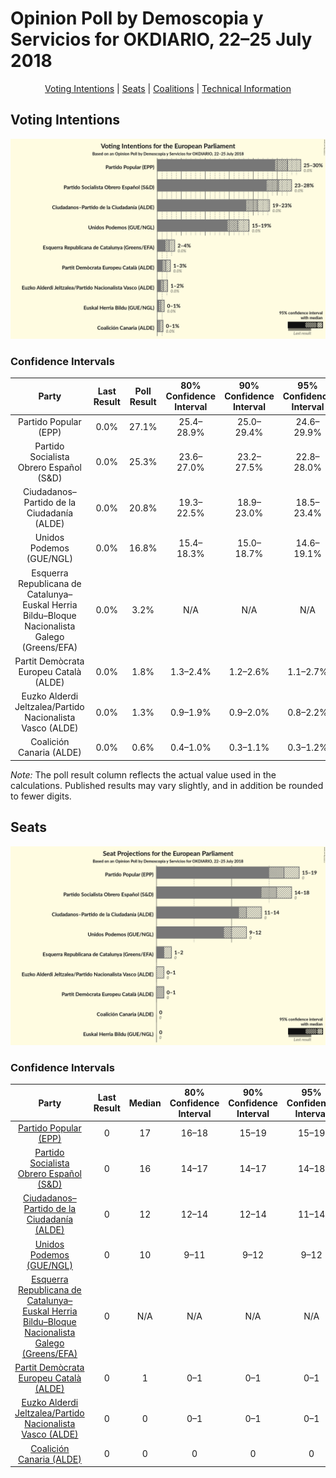 # Opinion Poll by Demoscopia y Servicios for OKDIARIO, 22–25 July 2018

<p align="center"><a href="#voting-intentions">Voting Intentions</a> | <a href="#seats">Seats</a> | <a href="#coalitions">Coalitions</a> | <a href="#technical-information">Technical Information</a></p>

## Voting Intentions

![Graph with voting intentions not yet produced](2018-07-25-DemoscopiayServicios.png "Voting Intentions")

### Confidence Intervals

| Party | Last Result | Poll Result | 80% Confidence Interval | 90% Confidence Interval | 95% Confidence Interval | 99% Confidence Interval |
|:-----:|:-----------:|:-----------:|:-----------------------:|:-----------------------:|:-----------------------:|:-----------------------:|
| Partido Popular (EPP) | 0.0% | 27.1% | 25.4–28.9% |25.0–29.4% |24.6–29.9% |23.8–30.7% |
| Partido Socialista Obrero Español (S&D) | 0.0% | 25.3% | 23.6–27.0% |23.2–27.5% |22.8–28.0% |22.0–28.8% |
| Ciudadanos–Partido de la Ciudadanía (ALDE) | 0.0% | 20.8% | 19.3–22.5% |18.9–23.0% |18.5–23.4% |17.8–24.2% |
| Unidos Podemos (GUE/NGL) | 0.0% | 16.8% | 15.4–18.3% |15.0–18.7% |14.6–19.1% |14.0–19.9% |
| Esquerra Republicana de Catalunya–Euskal Herria Bildu–Bloque Nacionalista Galego (Greens/EFA) | 0.0% | 3.2% | N/A |N/A |N/A |N/A |
| Partit Demòcrata Europeu Català (ALDE) | 0.0% | 1.8% | 1.3–2.4% |1.2–2.6% |1.1–2.7% |1.0–3.1% |
| Euzko Alderdi Jeltzalea/Partido Nacionalista Vasco (ALDE) | 0.0% | 1.3% | 0.9–1.9% |0.9–2.0% |0.8–2.2% |0.6–2.5% |
| Coalición Canaria (ALDE) | 0.0% | 0.6% | 0.4–1.0% |0.3–1.1% |0.3–1.2% |0.2–1.4% |

*Note:* The poll result column reflects the actual value used in the calculations. Published results may vary slightly, and in addition be rounded to fewer digits.

## Seats

![Graph with seats not yet produced](2018-07-25-DemoscopiayServicios-seats.png "Seats")

### Confidence Intervals

| Party | Last Result | Median | 80% Confidence Interval | 90% Confidence Interval | 95% Confidence Interval | 99% Confidence Interval |
|:-----:|:-----------:|:------:|:-----------------------:|:-----------------------:|:-----------------------:|:-----------------------:|
| <a href="#partido-popular-(epp)">Partido Popular (EPP)</a> | 0 | 17 | 16–18 |15–19 |15–19 |15–19 |
| <a href="#partido-socialista-obrero-español-(s&d)">Partido Socialista Obrero Español (S&D)</a> | 0 | 16 | 14–17 |14–17 |14–18 |14–18 |
| <a href="#ciudadanos–partido-de-la-ciudadanía-(alde)">Ciudadanos–Partido de la Ciudadanía (ALDE)</a> | 0 | 12 | 12–14 |12–14 |11–14 |11–15 |
| <a href="#unidos-podemos-(gue/ngl)">Unidos Podemos (GUE/NGL)</a> | 0 | 10 | 9–11 |9–12 |9–12 |9–12 |
| <a href="#esquerra-republicana-de-catalunya–euskal-herria-bildu–bloque-nacionalista-galego-(greens/efa)">Esquerra Republicana de Catalunya–Euskal Herria Bildu–Bloque Nacionalista Galego (Greens/EFA)</a> | 0 | N/A | N/A |N/A |N/A |N/A |
| <a href="#partit-demòcrata-europeu-català-(alde)">Partit Demòcrata Europeu Català (ALDE)</a> | 0 | 1 | 0–1 |0–1 |0–1 |0–1 |
| <a href="#euzko-alderdi-jeltzalea/partido-nacionalista-vasco-(alde)">Euzko Alderdi Jeltzalea/Partido Nacionalista Vasco (ALDE)</a> | 0 | 0 | 0–1 |0–1 |0–1 |0–1 |
| <a href="#coalición-canaria-(alde)">Coalición Canaria (ALDE)</a> | 0 | 0 | 0 |0 |0 |0 |

